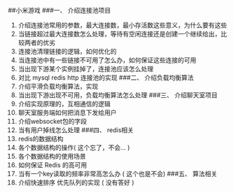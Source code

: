 ##小米游戏
  ###一、 介绍连接池项目
   1. 介绍连接池常用的参数，最大连接数，最小存活数这些意义，为什么要有这些
   2. 当链接超过最大连接数怎么处理，等待有空闲连接还是创建一个继续给出，比较两者的优劣
   3. 连接池清理链接的逻辑，如何优化的
   4. 当连接池中有一些链接不可用了怎么办，如何保证这些连接的可用
   5. 当出现下游某个实例挂掉了，连接池应该怎么处理
   6. 对比 mysql redis http 连接池的实现
  ###二、 介绍负载均衡算法
   1. 介绍平滑负载均衡算法，实现
   3. 当出现下游出现不可用，负载均衡算法怎么处理
  ###三、 介绍聊天室项目
   1. 介绍实现原理的，互相通信的逻辑
   2. 聊天室服务端如何把消息下发给用户
   3. 介绍websocket包的字段
   4. 当有用户掉线怎么处理
  ###四、 redis相关
   1. redis的数据结构
   2. 各个数据结构的操作( 这个忘了，不会… )
   3. 各个数据结构的使用场景
   4. 如何保证 Redis 的高可用
   5. 当有一个key读取的频率非常高怎么办 ( 这个也是不会)
  ###五、 算法相关
  1. 介绍快速排序
优先队列的实现 ( 没有答好 )
